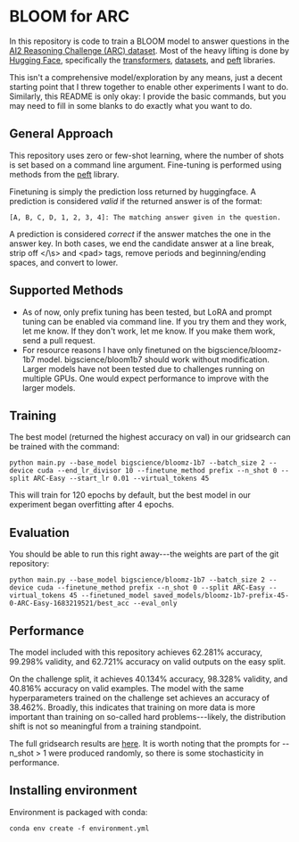 # BLOOM for ARC

In this repository is code to train a BLOOM model to answer questions in the [AI2 Reasoning Challenge (ARC) dataset](https://allenai.org/data/arc). Most of the heavy lifting is done by [Hugging Face](https://github.com/huggingface), specifically the [transformers](https://github.com/huggingface/transformers), [datasets](https://github.com/huggingface/datasets), and [peft](https://github.com/huggingface/peft) libraries.

This isn't a comprehensive model/exploration by any means, just a decent starting point that I threw together to enable other experiments I want to do. Similarly, this README is only okay: I provide the basic commands, but you may need to fill in some blanks to do exactly what you want to do.

## General Approach
This repository uses zero or few-shot learning, where the number of shots is set based on a command line argument. Fine-tuning is performed using methods from the [peft](https://github.com/huggingface/peft) library.

Finetuning is simply the prediction loss returned by huggingface. A prediction is considered *valid* if the returned answer is of the format:

`[A, B, C, D, 1, 2, 3, 4]: The matching answer given in the question.`

A prediction is considered *correct* if the answer matches the one in the answer key. In both cases, we end the candidate answer at a line break, strip off \<\/\s\>  and \<pad\> tags, remove periods and beginning/ending spaces, and convert to lower. 

## Supported Methods
* As of now, only prefix tuning has been tested, but LoRA and prompt tuning can be enabled via command line. If you try them and they work, let me know. If they don't work, let me know. If you make them work, send a pull request.
* For resource reasons I have only finetuned on the bigscience/bloomz-1b7 model. bigscience/bloom1b7 should work without modification. Larger models have not been tested due to challenges running on multiple GPUs. One would expect performance to improve with the larger models.

## Training
The best model (returned the highest accuracy on val) in our gridsearch can be trained with the command:

`python main.py --base_model bigscience/bloomz-1b7 --batch_size 2 --device cuda --end_lr_divisor 10 --finetune_method prefix --n_shot 0 --split ARC-Easy --start_lr 0.01 --virtual_tokens 45`

This will train for 120 epochs by default, but the best model in our experiment began overfitting after 4 epochs.

## Evaluation
You should be able to run this right away---the weights are part of the git repository:

`python main.py --base_model bigscience/bloomz-1b7 --batch_size 2 --device cuda --finetune_method prefix --n_shot 0 --split ARC-Easy --virtual_tokens 45 --finetuned_model saved_models/bloomz-1b7-prefix-45-0-ARC-Easy-1683219521/best_acc --eval_only`
 
## Performance
The model included with this repository achieves 62.281% accuracy, 99.298% validity, and 62.721% accuracy on valid outputs on the easy split.

On the challenge split, it achieves 40.134% accuracy, 98.328% validity, and 40.816% accuracy on valid examples. The model with the same hyperparameters trained on the challenge set achieves an accuracy of 38.462%. Broadly, this indicates that training on more data is more important than training on so-called hard problems---likely, the distribution shift is not so meaningful from a training standpoint.

The full gridsearch results are [here](gridearch_results.csv). It is worth noting that the prompts for --n_shot > 1 were produced randomly, so there is some stochasticity in performance.

## Installing environment
Environment is packaged with conda:

`conda env create -f environment.yml`
